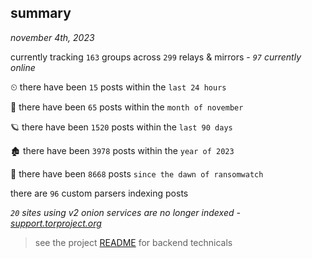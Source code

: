 
## summary
_november 4th, 2023_

currently tracking `163` groups across `299` relays & mirrors - _`97` currently online_

⏲ there have been `15` posts within the `last 24 hours`

🦈 there have been `65` posts within the `month of november`

🪐 there have been `1520` posts within the `last 90 days`

🏚 there have been `3978` posts within the `year of 2023`

🦕 there have been `8668` posts `since the dawn of ransomwatch`

there are `96` custom parsers indexing posts

_`20` sites using v2 onion services are no longer indexed - [support.torproject.org](https://support.torproject.org/onionservices/v2-deprecation/)_

> see the project [README](https://github.com/joshhighet/ransomwatch#ransomwatch--) for backend technicals
